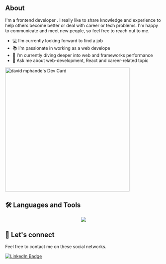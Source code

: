 <h2> About</h2>

I'm a frontend developer . I really like to share knowledge and experience to help others become better or deal with career or tech problems. I'm happy to communicate and meet new people, so feel free to reach out to me.

- 💻 I’m currently looking forward to find a job
- 📚 I’m passionate in working as a web develope
- 🌱 I’m currently diving deeper into web and frameworks performance
- 💬 Ask me about web-development, React and career-related topic

<a href="https://app.daily.dev/DavidMphande"><img src="https://api.daily.dev/devcards/80028a53da454fe691bd9d99b9c42781.png?r=kws" width="400" alt="david mphande's Dev Card"/></a>

<h2>🛠️ Languages and Tools</h2>
<p align="center">
  <a href="https://skillicons.dev">
    <img src="https://skillicons.dev/icons?i=html,css,javascript,photoshop,illustrator" />
  </a>
</p>

### <h2>💬 Let's connect</h2>

Feel free to contact me on these social networks.

[![LinkedIn Badge](https://img.shields.io/badge/LinkedIn-0077B5?style=for-the-badge&logo=linkedin&logoColor=white)](https://www.linkedin.com/in/kirillkurko/)
